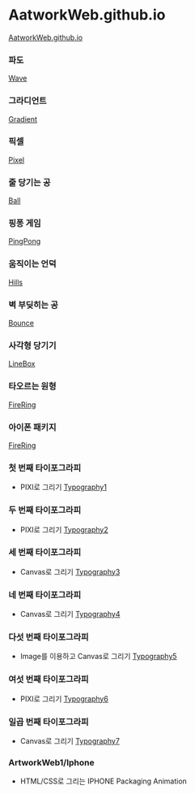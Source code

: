 # AatworkWeb.github.io
[AatworkWeb.github.io](https://hschan2.github.io/AatworkWeb.github.io/artworkWeb1/artworkWeb.html)


### 파도
[Wave](https://hschan2.github.io/AatworkWeb.github.io/artworkWeb1/Wave/Wave.html)

### 그라디언트
[Gradient](https://hschan2.github.io/AatworkWeb.github.io/artworkWeb1/Gradient/Gradient.html)

### 픽셀
[Pixel](https://hschan2.github.io/AatworkWeb.github.io/artworkWeb1/Pixel/Pixel.html)

### 줄 당기는 공
[Ball](https://hschan2.github.io/AatworkWeb.github.io/artworkWeb1/Ball/Ball.html)

### 핑퐁 게임
[PingPong](https://hschan2.github.io/AatworkWeb.github.io/artworkWeb1/PingPong/PingPong.html)

### 움직이는 언덕
[Hills](https://hschan2.github.io/AatworkWeb.github.io/artworkWeb1/Hills/Hills.html)

### 벽 부딪히는 공
[Bounce](https://hschan2.github.io/AatworkWeb.github.io/artworkWeb1/Bounce/Bounce.html)

### 사각형 당기기
[LineBox](https://hschan2.github.io/AatworkWeb.github.io/artworkWeb1/LineBox/LineBox.html)

### 타오르는 원형
[FireRing](https://hschan2.github.io/AatworkWeb.github.io/artworkWeb1/FireRing/FireRing.html)

### 아이폰 패키지
[FireRing](https://hschan2.github.io/AatworkWeb.github.io/artworkWeb1/Iphone/Iphone.html)

### 첫 번째 타이포그라피
- PIXI로 그리기
[Typography1](https://hschan2.github.io/AatworkWeb.github.io/artworkWeb1/Typography/Typography.html)

### 두 번째 타이포그라피
- PIXI로 그리기
[Typography2](https://hschan2.github.io/AatworkWeb.github.io/artworkWeb1/Typography2/Typography.html)

### 세 번째 타이포그라피
- Canvas로 그리기
[Typography3](https://hschan2.github.io/AatworkWeb.github.io/artworkWeb1/Typography3/Typography.html)

### 네 번째 타이포그라피
- Canvas로 그리기
[Typography4](https://hschan2.github.io/AatworkWeb.github.io/artworkWeb1/Typography4/Typography.html)

### 다섯 번째 타이포그라피
- Image를 이용하고 Canvas로 그리기
[Typography5](https://hschan2.github.io/AatworkWeb.github.io/artworkWeb1/Typography5/Typography.html)

### 여섯 번째 타이포그라피
- PIXI로 그리기
[Typography6](https://hschan2.github.io/AatworkWeb.github.io/artworkWeb1/Typography6/Typography.html)

### 일곱 번째 타이포그라피
- Canvas로 그리기
[Typography7](https://hschan2.github.io/AatworkWeb.github.io/artworkWeb1/Typography7/Typography.html)

### ArtworkWeb1/Iphone
- HTML/CSS로 그리는 IPHONE Packaging Animation

